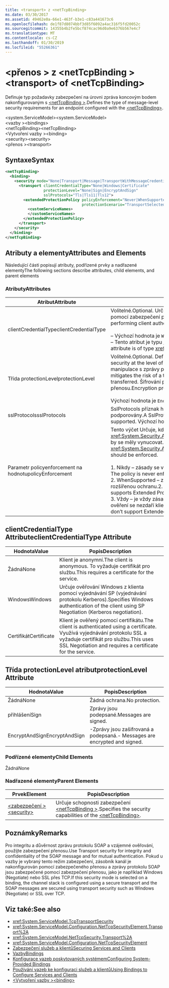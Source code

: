 ```yaml
---
title: <transport> z <netTcpBinding>
ms.date: 03/30/2017
ms.assetid: 49462e0a-66e1-463f-b3e1-c83a441673c6
ms.openlocfilehash: de1f87d8074bbf3d85f6092a4ac316f5fd20052c
ms.sourcegitcommit: 14355b4b2fe5bcf874cac96d0a9e6376b567e4c7
ms.translationtype: MT
ms.contentlocale: cs-CZ
ms.lasthandoff: 01/30/2019
ms.locfileid: "55266361"
---
```

# <a name="transport-of-nettcpbinding"></a><span data-ttu-id="1d4bd-102">\<přenos > z \<netTcpBinding ></span><span class="sxs-lookup"><span data-stu-id="1d4bd-102">\<transport> of \<netTcpBinding></span></span>
<span data-ttu-id="1d4bd-103">Definuje typ požadavky zabezpečení na úrovni zpráva koncovým bodem nakonfigurovaným s [ \<netTcpBinding >](../../../../../docs/framework/configure-apps/file-schema/wcf/nettcpbinding.md).</span><span class="sxs-lookup"><span data-stu-id="1d4bd-103">Defines the type of message-level security requirements for an endpoint configured with the [\<netTcpBinding>](../../../../../docs/framework/configure-apps/file-schema/wcf/nettcpbinding.md).</span></span>  
  
 <span data-ttu-id="1d4bd-104">\<system.ServiceModel></span><span class="sxs-lookup"><span data-stu-id="1d4bd-104">\<system.ServiceModel></span></span>  
<span data-ttu-id="1d4bd-105">\<vazby ></span><span class="sxs-lookup"><span data-stu-id="1d4bd-105">\<bindings></span></span>  
<span data-ttu-id="1d4bd-106">\<netTcpBinding></span><span class="sxs-lookup"><span data-stu-id="1d4bd-106">\<netTcpBinding></span></span>  
<span data-ttu-id="1d4bd-107">\<Vytvoření vazby ></span><span class="sxs-lookup"><span data-stu-id="1d4bd-107">\<binding></span></span>  
<span data-ttu-id="1d4bd-108">\<security></span><span class="sxs-lookup"><span data-stu-id="1d4bd-108">\<security></span></span>  
<span data-ttu-id="1d4bd-109">\<přenos ></span><span class="sxs-lookup"><span data-stu-id="1d4bd-109">\<transport></span></span>  
  
## <a name="syntax"></a><span data-ttu-id="1d4bd-110">Syntaxe</span><span class="sxs-lookup"><span data-stu-id="1d4bd-110">Syntax</span></span>  
  
```xml  
<netTcpBinding>
  <binding>
    <security mode="None|Transport|Message|TransportWithMessageCredential">
      <transport clientCredentialType="None|Windows|Certificate"
                 protectionLevel="None|Sign|EncryptAndSign"
                 sslProtocols="Tls|Tls11|Tls12">
        <extendedProtectionPolicy policyEnforcement="Never|WhenSupported|Always"
                                  protectionScenario="TransportSelected|TrustedProxy">
          <customServiceNames>
          </customServiceNames>
        </extendedProtectionPolicy>
      </transport>
    </security>
  </binding>
</netTcpBinding>
```  
  
## <a name="attributes-and-elements"></a><span data-ttu-id="1d4bd-111">Atributy a elementy</span><span class="sxs-lookup"><span data-stu-id="1d4bd-111">Attributes and Elements</span></span>  
 <span data-ttu-id="1d4bd-112">Následující části popisují atributy, podřízené prvky a nadřazené elementy</span><span class="sxs-lookup"><span data-stu-id="1d4bd-112">The following sections describe attributes, child elements, and parent elements</span></span>  
  
### <a name="attributes"></a><span data-ttu-id="1d4bd-113">Atributy</span><span class="sxs-lookup"><span data-stu-id="1d4bd-113">Attributes</span></span>  
  
|<span data-ttu-id="1d4bd-114">Atribut</span><span class="sxs-lookup"><span data-stu-id="1d4bd-114">Attribute</span></span>|<span data-ttu-id="1d4bd-115">Popis</span><span class="sxs-lookup"><span data-stu-id="1d4bd-115">Description</span></span>|  
|---------------|-----------------|  
|<span data-ttu-id="1d4bd-116">clientCredentialType</span><span class="sxs-lookup"><span data-stu-id="1d4bd-116">clientCredentialType</span></span>|<span data-ttu-id="1d4bd-117">Volitelné.</span><span class="sxs-lookup"><span data-stu-id="1d4bd-117">Optional.</span></span> <span data-ttu-id="1d4bd-118">Určuje typ přihlašovacích údajů pro použití při ověřování klientů pomocí zabezpečení přenosu.</span><span class="sxs-lookup"><span data-stu-id="1d4bd-118">Specifies the type of credential to be used when performing client authentication using Transport security.</span></span><br /><br /> <span data-ttu-id="1d4bd-119">– Výchozí hodnota je `Windows`.</span><span class="sxs-lookup"><span data-stu-id="1d4bd-119">-   The default value is `Windows`.</span></span><br /><span data-ttu-id="1d4bd-120">– Tento atribut je typu <xref:System.ServiceModel.TcpClientCredentialType>.</span><span class="sxs-lookup"><span data-stu-id="1d4bd-120">-   This attribute is of type <xref:System.ServiceModel.TcpClientCredentialType>.</span></span>|  
|<span data-ttu-id="1d4bd-121">Třída protectionLevel</span><span class="sxs-lookup"><span data-stu-id="1d4bd-121">protectionLevel</span></span>|<span data-ttu-id="1d4bd-122">Volitelné.</span><span class="sxs-lookup"><span data-stu-id="1d4bd-122">Optional.</span></span> <span data-ttu-id="1d4bd-123">Definuje zabezpečení na úrovni přenosu protokolu TCP.</span><span class="sxs-lookup"><span data-stu-id="1d4bd-123">Defines security at the level of the TCP transport.</span></span> <span data-ttu-id="1d4bd-124">Podepisování zpráv snižuje riziko manipulace s zprávy při jejich přenosu od jiných dodavatelů.</span><span class="sxs-lookup"><span data-stu-id="1d4bd-124">Signing messages mitigates the risk of a third party tampering with the message while it is being transferred.</span></span> <span data-ttu-id="1d4bd-125">Šifrování poskytuje data úrovně ochrany osobních údajů při přenosu.</span><span class="sxs-lookup"><span data-stu-id="1d4bd-125">Encryption provides data-level privacy during transport.</span></span><br /><br /> <span data-ttu-id="1d4bd-126">Výchozí hodnota je `EncryptAndSign`.</span><span class="sxs-lookup"><span data-stu-id="1d4bd-126">The default value is `EncryptAndSign`.</span></span>|  
|<span data-ttu-id="1d4bd-127">sslProtocols</span><span class="sxs-lookup"><span data-stu-id="1d4bd-127">sslProtocols</span></span>|<span data-ttu-id="1d4bd-128">SslProtocols příznak hodnotu výčtu, která určuje, které SslProtocols jsou podporovány.</span><span class="sxs-lookup"><span data-stu-id="1d4bd-128">A SslProtocols enum flag value that specifies which SslProtocols are supported.</span></span> <span data-ttu-id="1d4bd-129">Výchozí hodnota je Tls&#124;Tls11&#124;Tls12.</span><span class="sxs-lookup"><span data-stu-id="1d4bd-129">The default is Tls&#124;Tls11&#124;Tls12.</span></span>|  
|<span data-ttu-id="1d4bd-130">Parametr policyenforcement na hodnotu</span><span class="sxs-lookup"><span data-stu-id="1d4bd-130">policyEnforcement</span></span>|<span data-ttu-id="1d4bd-131">Tento výčet Určuje, kdy <xref:System.Security.Authentication.ExtendedProtection.ExtendedProtectionPolicy> by se měly vynucovat.</span><span class="sxs-lookup"><span data-stu-id="1d4bd-131">This enumeration specifies when the <xref:System.Security.Authentication.ExtendedProtection.ExtendedProtectionPolicy> should be enforced.</span></span><br /><br /> <span data-ttu-id="1d4bd-132">1.  Nikdy – zásady se vynucují nikdy (rozšířené ochrany je zakázáno).</span><span class="sxs-lookup"><span data-stu-id="1d4bd-132">1.  Never – The policy is never enforced (Extended Protection is disabled).</span></span><br /><span data-ttu-id="1d4bd-133">2.  WhenSupported – zásady se vynucuje jenom v případě, že klient podporuje rozšířenou ochranu.</span><span class="sxs-lookup"><span data-stu-id="1d4bd-133">2.  WhenSupported – The policy is enforced only if the client supports Extended Protection.</span></span><br /><span data-ttu-id="1d4bd-134">3.  Vždy – je vždy zásady vynucují.</span><span class="sxs-lookup"><span data-stu-id="1d4bd-134">3.  Always – The policy is always enforced.</span></span> <span data-ttu-id="1d4bd-135">K ověření se nezdaří klientů, kteří nepodporují rozšířenou ochranu.</span><span class="sxs-lookup"><span data-stu-id="1d4bd-135">Clients which don’t support Extended Protection will fail to authenticate.</span></span>|  
  
## <a name="clientcredentialtype-attribute"></a><span data-ttu-id="1d4bd-136">clientCredentialType Attribute</span><span class="sxs-lookup"><span data-stu-id="1d4bd-136">clientCredentialType Attribute</span></span>  
  
|<span data-ttu-id="1d4bd-137">Hodnota</span><span class="sxs-lookup"><span data-stu-id="1d4bd-137">Value</span></span>|<span data-ttu-id="1d4bd-138">Popis</span><span class="sxs-lookup"><span data-stu-id="1d4bd-138">Description</span></span>|  
|-----------|-----------------|  
|<span data-ttu-id="1d4bd-139">Žádná</span><span class="sxs-lookup"><span data-stu-id="1d4bd-139">None</span></span>|<span data-ttu-id="1d4bd-140">Klient je anonymní.</span><span class="sxs-lookup"><span data-stu-id="1d4bd-140">The client is anonymous.</span></span> <span data-ttu-id="1d4bd-141">To vyžaduje certifikát pro službu.</span><span class="sxs-lookup"><span data-stu-id="1d4bd-141">This requires a certificate for the service.</span></span>|  
|<span data-ttu-id="1d4bd-142">Windows</span><span class="sxs-lookup"><span data-stu-id="1d4bd-142">Windows</span></span>|<span data-ttu-id="1d4bd-143">Určuje ověřování Windows z klienta pomocí vyjednávání SP (vyjednávání protokolu Kerberos).</span><span class="sxs-lookup"><span data-stu-id="1d4bd-143">Specifies Windows authentication of the client using SP Negotiation (Kerberos negotiation).</span></span>|  
|<span data-ttu-id="1d4bd-144">Certifikát</span><span class="sxs-lookup"><span data-stu-id="1d4bd-144">Certificate</span></span>|<span data-ttu-id="1d4bd-145">Klient je ověřený pomocí certifikátu.</span><span class="sxs-lookup"><span data-stu-id="1d4bd-145">The client is authenticated using a certificate.</span></span> <span data-ttu-id="1d4bd-146">Využívá vyjednávání protokolu SSL a vyžaduje certifikát pro službu.</span><span class="sxs-lookup"><span data-stu-id="1d4bd-146">This uses SSL Negotiation and requires a certificate for the service.</span></span>|  
  
## <a name="protectionlevel-attribute"></a><span data-ttu-id="1d4bd-147">Třída protectionLevel atribut</span><span class="sxs-lookup"><span data-stu-id="1d4bd-147">protectionLevel Attribute</span></span>  
  
|<span data-ttu-id="1d4bd-148">Hodnota</span><span class="sxs-lookup"><span data-stu-id="1d4bd-148">Value</span></span>|<span data-ttu-id="1d4bd-149">Popis</span><span class="sxs-lookup"><span data-stu-id="1d4bd-149">Description</span></span>|  
|-----------|-----------------|  
|<span data-ttu-id="1d4bd-150">Žádná</span><span class="sxs-lookup"><span data-stu-id="1d4bd-150">None</span></span>|<span data-ttu-id="1d4bd-151">Žádná ochrana.</span><span class="sxs-lookup"><span data-stu-id="1d4bd-151">No protection.</span></span>|  
|<span data-ttu-id="1d4bd-152">přihlášení</span><span class="sxs-lookup"><span data-stu-id="1d4bd-152">Sign</span></span>|<span data-ttu-id="1d4bd-153">Zprávy jsou podepsané.</span><span class="sxs-lookup"><span data-stu-id="1d4bd-153">Messages are signed.</span></span>|  
|<span data-ttu-id="1d4bd-154">EncryptAndSign</span><span class="sxs-lookup"><span data-stu-id="1d4bd-154">EncryptAndSign</span></span>|<span data-ttu-id="1d4bd-155">-Zprávy jsou zašifrovaná a podepsaná.</span><span class="sxs-lookup"><span data-stu-id="1d4bd-155">-   Messages are encrypted and signed.</span></span>|  
  
### <a name="child-elements"></a><span data-ttu-id="1d4bd-156">Podřízené elementy</span><span class="sxs-lookup"><span data-stu-id="1d4bd-156">Child Elements</span></span>  
 <span data-ttu-id="1d4bd-157">Žádná</span><span class="sxs-lookup"><span data-stu-id="1d4bd-157">None</span></span>  
  
### <a name="parent-elements"></a><span data-ttu-id="1d4bd-158">Nadřazené elementy</span><span class="sxs-lookup"><span data-stu-id="1d4bd-158">Parent Elements</span></span>  
  
|<span data-ttu-id="1d4bd-159">Prvek</span><span class="sxs-lookup"><span data-stu-id="1d4bd-159">Element</span></span>|<span data-ttu-id="1d4bd-160">Popis</span><span class="sxs-lookup"><span data-stu-id="1d4bd-160">Description</span></span>|  
|-------------|-----------------|  
|[<span data-ttu-id="1d4bd-161">\<zabezpečení ></span><span class="sxs-lookup"><span data-stu-id="1d4bd-161">\<security></span></span>](../../../../../docs/framework/configure-apps/file-schema/wcf/security-of-nettcpbinding.md)|<span data-ttu-id="1d4bd-162">Určuje schopnosti zabezpečení [ \<netTcpBinding >](../../../../../docs/framework/configure-apps/file-schema/wcf/nettcpbinding.md).</span><span class="sxs-lookup"><span data-stu-id="1d4bd-162">Specifies the security capabilities of the [\<netTcpBinding>](../../../../../docs/framework/configure-apps/file-schema/wcf/nettcpbinding.md).</span></span>|  
  
## <a name="remarks"></a><span data-ttu-id="1d4bd-163">Poznámky</span><span class="sxs-lookup"><span data-stu-id="1d4bd-163">Remarks</span></span>  
 <span data-ttu-id="1d4bd-164">Pro integritu a důvěrnost zprávu protokolu SOAP a vzájemné ověřování, použijte zabezpečení přenosu.</span><span class="sxs-lookup"><span data-stu-id="1d4bd-164">Use Transport security for integrity and confidentiality of the SOAP message and for mutual authentication.</span></span> <span data-ttu-id="1d4bd-165">Pokud u vazby je vybraný tento režim zabezpečení, zásobník kanál je nakonfigurován pomocí zabezpečeného přenosu a zprávy protokolu SOAP jsou zabezpečené pomocí zabezpečení přenosu, jako je například Windows (Negotiate) nebo SSL přes TCP.</span><span class="sxs-lookup"><span data-stu-id="1d4bd-165">If this security mode is selected on a binding, the channel stack is configured using a secure transport and the SOAP messages are secured using transport security such as Windows (Negotiate) or SSL over TCP.</span></span>  
  
## <a name="see-also"></a><span data-ttu-id="1d4bd-166">Viz také:</span><span class="sxs-lookup"><span data-stu-id="1d4bd-166">See also</span></span>
- <xref:System.ServiceModel.TcpTransportSecurity>
- <xref:System.ServiceModel.Configuration.NetTcpSecurityElement.Transport%2A>
- <xref:System.ServiceModel.NetTcpSecurity.Transport%2A>
- <xref:System.ServiceModel.Configuration.NetTcpSecurityElement>
- [<span data-ttu-id="1d4bd-167">Zabezpečení služeb a klientů</span><span class="sxs-lookup"><span data-stu-id="1d4bd-167">Securing Services and Clients</span></span>](../../../../../docs/framework/wcf/feature-details/securing-services-and-clients.md)
- [<span data-ttu-id="1d4bd-168">Vazby</span><span class="sxs-lookup"><span data-stu-id="1d4bd-168">Bindings</span></span>](../../../../../docs/framework/wcf/bindings.md)
- [<span data-ttu-id="1d4bd-169">Konfigurace vazeb poskytovaných systémem</span><span class="sxs-lookup"><span data-stu-id="1d4bd-169">Configuring System-Provided Bindings</span></span>](../../../../../docs/framework/wcf/feature-details/configuring-system-provided-bindings.md)
- [<span data-ttu-id="1d4bd-170">Používání vazeb ke konfiguraci služeb a klientů</span><span class="sxs-lookup"><span data-stu-id="1d4bd-170">Using Bindings to Configure Services and Clients</span></span>](../../../../../docs/framework/wcf/using-bindings-to-configure-services-and-clients.md)
- [<span data-ttu-id="1d4bd-171">\<Vytvoření vazby ></span><span class="sxs-lookup"><span data-stu-id="1d4bd-171">\<binding></span></span>](../../../../../docs/framework/misc/binding.md)
